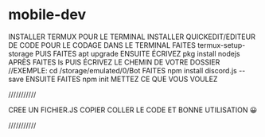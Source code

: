 # mobile-dev
INSTALLER TERMUX POUR LE TERMINAL
INSTALLER QUICKEDIT/EDITEUR DE CODE POUR LE CODAGE
DANS LE TERMINAL FAITES termux-setup-storage
PUIS FAITES apt upgrade
ENSUITE ÉCRIVEZ pkg install nodejs
APRÈS FAITES ls
PUIS ÉCRIVEZ LE CHEMIN DE VOTRE DOSSIER //EXEMPLE: cd /storage/emulated/0/Bot
FAITES npm install discord.js --save
ENSUITE FAITES npm init METTEZ CE QUE VOUS VOULEZ

///////////

CREE UN FICHIER.JS
COPIER COLLER LE CODE
ET BONNE UTILISATION 😀

///////////
